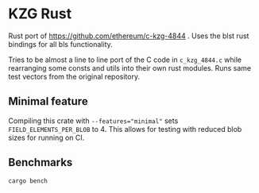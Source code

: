 # KZG Rust

Rust port of https://github.com/ethereum/c-kzg-4844 . Uses the blst rust bindings for all bls functionality.

Tries to be almost a line to line port of the C code in `c_kzg_4844.c` while rearranging some consts and utils into
their own rust modules. Runs same test vectors from the original repository.

## Minimal feature

Compiling this crate with `--features="minimal"` sets `FIELD_ELEMENTS_PER_BLOB` to 4. This allows for testing with reduced
blob sizes for running on CI.

## Benchmarks
```bash
cargo bench
```
